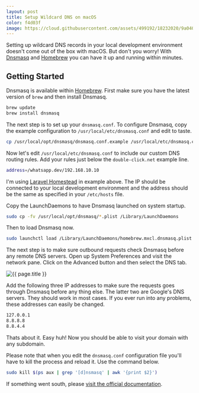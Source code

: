 ```yaml
---
layout: post
title: Setup Wildcard DNS on macOS
color: f4d03f
image: https://cloud.githubusercontent.com/assets/499192/18232020/9a040b52-72c7-11e6-8728-94d2b65316d2.png
---
```


Setting up wildcard DNS records in your local development environment doesn't come out of the box with macOS. But don't you worry! With [Dnsmasq](http://www.thekelleys.org.uk/dnsmasq/doc.html) and [Homebrew](http://brew.sh) you can have it up and running within minutes.

## Getting Started

Dnsmasq is available within [Homebrew](http://brew.sh). First make sure you have the latest version of `brew` and then install Dnsmasq.

```sh
brew update
brew install dnsmasq
```

The next step is to set up your `dnsmasq.conf`. To configure Dnsmasq, copy the example configuration to `/usr/local/etc/dnsmasq.conf` and edit to taste.

```sh
cp /usr/local/opt/dnsmasq/dnsmasq.conf.example /usr/local/etc/dnsmasq.conf
```

Now let's edit `/usr/local/etc/dnsmasq.conf` to include our custom DNS routing rules. Add your rules just below the `double-click.net` example line.

```sh
address=/whatsapp.dev/192.168.10.10
```

I'm using [Laravel Homestead](http://laravel.com/docs/homestead) in example above. The IP should be connected to your local development environment and the address should be the same as specified in your `/etc/hosts` file.

Copy the LaunchDaemons to have Dnsmasq launched on system startup.

```sh
sudo cp -fv /usr/local/opt/dnsmasq/*.plist /Library/LaunchDaemons
```

Then to load Dnsmasq now.
```sh
sudo launchctl load /Library/LaunchDaemons/homebrew.mxcl.dnsmasq.plist
```

The next step is to make sure outbound requests check Dnsmasq before any remote DNS servers. Open up System Preferences and visit the network pane. Click on the Advanced button and then select the DNS tab.

![{{ page.title }}](https://cloud.githubusercontent.com/assets/499192/18232020/9a040b52-72c7-11e6-8728-94d2b65316d2.png)

Add the following three IP addresses to make sure the requests goes through Dnsmasq before any thing else. The latter two are Google's DNS servers. They should work in most cases. If you ever run into any problems, these addresses can easily be changed.

```sh
127.0.0.1
8.8.8.8
8.8.4.4
```

Thats about it. Easy huh! Now you should be able to visit your domain with any subdomain.

Please note that when you edit the `dnsmasq.conf` configuration file you'll have to kill the process and reload it. Use the command below.

```sh
sudo kill $(ps aux | grep '[d]nsmasq' | awk '{print $2}')
```

If something went south, please [visit the official documentation](http://www.thekelleys.org.uk/dnsmasq/doc.html).
